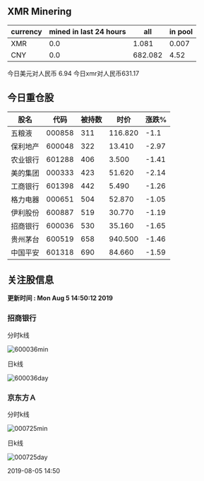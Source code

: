 ## XMR Minering

|currency|mined in last 24 hours|all|in pool|
|---|---|---|---|
|XMR|0.0|1.081|0.007|
|CNY|0.0|682.082|4.52|

今日美元对人民币 6.94	今日xmr对人民币631.17


## 今日重仓股 

|股名|代码|被持数|时价|涨跌%|
|---|---|---|---|---|
|五粮液|000858|311|116.820|-1.1|
|保利地产|600048|322|13.410|-2.97|
|农业银行|601288|406|3.500|-1.41|
|美的集团|000333|423|51.620|-2.14|
|工商银行|601398|442|5.490|-1.26|
|格力电器|000651|504|52.870|-1.05|
|伊利股份|600887|519|30.770|-1.19|
|招商银行|600036|530|35.160|-1.65|
|贵州茅台|600519|658|940.500|-1.46|
|中国平安|601318|690|84.660|-1.59|

## 关注股信息
**更新时间 : Mon Aug  5 14:50:12 2019**
### 招商银行 
分时k线

![600036min](http://image.sinajs.cn/newchart/min/n/sh600036.gif)

日k线

![600036day](http://image.sinajs.cn/newchart/daily/n/sh600036.gif)

### 京东方Ａ 
分时k线

![000725min](http://image.sinajs.cn/newchart/min/n/sz000725.gif)

日k线

![000725day](http://image.sinajs.cn/newchart/daily/n/sz000725.gif)

2019-08-05 14:50
